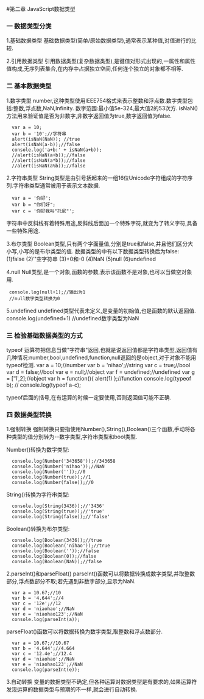 #第二章 JavaScript数据类型
### 一 数据类型分类

1.基础数据类型
  基础数据类型(简单/原始数据类型),通常表示某种值,对值进行的比较.

2.引用数据类型
  引用数据类型(复杂数据类型),是键值对形式出现的,一属性和属性值构成,无序列表集合,在内存中占据独立空间,任何连个独立的对象都不相等.

### 二 基本数据类型

1.数字类型
  number,这种类型使用IEEE754格式来表示整数和浮点数.数字类型包括:整数,浮点数,NaN,Infinity.
  数字范围:最小值5e-324,最大值2的53次方.
  isNaN()方法用来验证值是否为非数字,非数字返回值为true,数字返回值为false.

      var a = 10;
      var b = '10';//字符串
      alert(isNaN(NaN)); //true
      alert(isNaN(a-b));//false
      console.log('a+b:' + isNaN(a+b));
      //alert(isNaN(a+b));//false
      //alert(isNaN(a*b));//false
      //alert(isNaN(a%b));//false

2.字符串类型
  String类型是由引号括起来的一组16位Unicode字符组成的字符序列.字符串类型通常被用于表示文本数据.

      var a = '你好';
      var b = "你们好";
      var c = '你好我叫"托尼"';

  字符串中反斜线有着特殊用途,反斜线后面加一个特殊字符,就变为了转义字符,具备一些特殊用途.

3.布尔类型
  Boolean类型,只有两个字面量值,分别是true和false,并且他们区分大小写,小写的是布尔类型的值.
  数据类型的中有以下数据类型转换后为false:
  (1)false
  (2)''空字符串
  (3)+0和-0
  (4)NaN
  (5)null
  (6)undefined

4.null
  Null类型,是一个对象,函数的参数,表示该函数不是对象,也可以当做空对象用.

     console.log(null+1);//输出为1
     //null数字类型转换为0

5.undefined
  undefined类型代表未定义,是变量的初始值,也是函数的默认返回值.
    console.log(undefined+1)
    //undefined数字类型为NaN

### 三 检验基础数据类型的方式
  typeof 运算符把信息当做"字符串"返回,也就是说返回值都是字符串类型,返回值有几种情况:number,bool,undefined,function,null返回的是object,对于对象不能用typeof检测.
       var a = 10;//number
       var b = 'nihao';//string
       var c = true;//bool
       var d = false;//bool
       var e = null;//object
       var f = undefined;//undefined
       var g = ['1',2];//object
       var h = function(){
           alert(1)
       };//function
       console.log(typeof b);
      // console.log(typeof a-c);

  typeof后面的括号,在有运算的时候一定要使用,否则返回值可能不正确.

### 四 数据类型转换

1.强制转换
  强制转换只要指使用Number(),String(),Boolean()三个函数,手动将各种类型的值分别转为--数字类型,字符串类型和bool类型.

  Number()转换为数字类型:

      console.log(Number('343658'));//343658
      console.log(Number('nihao'));//NaN
      console.log(Number(''));//0
      console.log(Number(true));//1
      console.log(Number(false));//0
  
  String()转换为字符串类型:

      console.log(String(3436));//'3436'
      console.log(String(true));//'true'
      console.log(String(false));//'false'

  Boolean()转换为布尔类型:

      console.log(Boolean(3436));//true
      console.log(Boolean('nihao'));//true
      console.log(Boolean(''));//false
      console.log(Boolean(0));//false
      console.log(Boolean(NaN));//false

2.parseInt()和parseFloat()
  parseInt()函数可以将数据转换成数字类型,并取整数部分,浮点数部分不取;若先遇到非数字部分,显示为NaN.

      var a = 10.67;//10
      var b = '4.644';//4
      var c = '12e';//12
      var d = 'niaohao';//NaN
      var e = 'niaohao123';//NaN
      console.log(parseInt(a));

  parseFloat()函数可以将数据转换为数字类型,取整数和浮点数部分.

      var a = 10.67;//10.67
      var b = '4.644';//4.664
      var c = '12.4e';//12.4
      var d = 'niaohao';//NaN
      var e = 'niaohao123';//NaN
      console.log(parseInt(e));   

3.自动转换
  变量的数据类型不确定,但各种运算对数据类型是有要求的,如果运算符发现运算的数据类型与预期的不一样,就会进行自动转换.